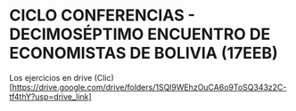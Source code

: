 # CICLO CONFERENCIAS - DECIMOSÉPTIMO ENCUENTRO DE ECONOMISTAS DE BOLIVIA (17EEB)

Los ejercicios en drive (Clic)[https://drive.google.com/drive/folders/1SQl9WEhzOuCA6o9ToSQ343z2C-tf4thY?usp=drive_link]
